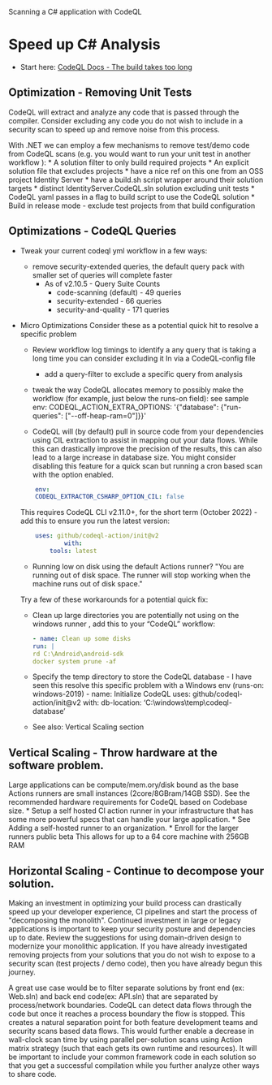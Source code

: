 Scanning a C# application with CodeQL

# Speed up C# Analysis

- Start here: [CodeQL Docs -  The build takes too long](https://docs.github.com/en/enterprise-cloud@latest/code-security/code-scanning/automatically-scanning-your-code-for-vulnerabilities-and-errors/troubleshooting-the-codeql-workflow#the-build-takes-too-long)


## Optimization - Removing Unit Tests
CodeQL will extract and analyze any code that is passed through the compiler.  Consider excluding any code you do not wish to include in a security scan to speed up and remove noise from this process.

With .NET we can employ a few mechanisms to remove test/demo code from CodeQL scans (e.g. you would want to run your unit test in another workflow ):
	* A solution filter to only build required projects
	* An explicit solution file that excludes projects
	* have a nice ref on this one from an OSS project Identity Server
		* have a build.sh script wrapper around their solution targets
		* distinct IdentityServer.CodeQL.sln solution excluding unit tests
		* CodeQL yaml passes in a flag to build script to use the CodeQL solution
	* Build in release mode - exclude test projects from that build configuration
	


## Optimizations - CodeQL Queries
* Tweak your current codeql yml workflow in a few ways: 
	* remove security-extended queries, the default query pack with smaller set of queries will complete faster
		* As of v2.10.5 - Query Suite Counts
			* code-scanning (default) - 49 queries
			* security-extended - 66 queries
			* security-and-quality - 171 queries

* Micro Optimizations
Consider these as a potential quick hit to resolve a specific problem

	* Review workflow log timings to identify a any query that is taking a long time you can consider excluding it In via a CodeQL-config file 
		*  add a query-filter to exclude a specific query from analysis
			
	* tweak the way CodeQL allocates memory to possibly make the workflow (for example, just below the runs-on field): see sample
env:
	CODEQL_ACTION_EXTRA_OPTIONS: '{"database": {"run-queries": ["--off-heap-ram=0"]}}'
	
	* CodeQL will (by default) pull in source code from your dependencies using CIL extraction to assist in mapping out your data flows. While this can drastically improve the precision of the results, this can also lead to a large increase in database size.  You might consider disabling this feature for a quick scan but running a cron based scan with the option enabled.
	```yml  
		env:
		CODEQL_EXTRACTOR_CSHARP_OPTION_CIL: false
	```
	This requires CodeQL CLI v2.11.0+, for the short term (October 2022) - add this to ensure you run the latest version:
	```yml
		uses: github/codeql-action/init@v2
				with:
			tools: latest
	```	
		     
	
	* Running low on disk using the default Actions runner? "You are running out of disk space.  The runner will stop working when the machine runs out of disk space."
	
	Try a few of these workarounds for a potential quick fix:
			
	* Clean up large directories you are potentially not using on the windows runner , add this to your “CodeQL” workflow:
		```yml			
		- name: Clean up some disks
		run: |
		rd C:\Android\android-sdk
		docker system prune -af
		```

	* Specify the temp directory to store the CodeQL database - I have seen this resolve this specific problem with a Windows env (runs-on: windows-2019)
					  - name: Initialize CodeQL
					   uses: github/codeql-action/init@v2
					   with:
					    db-location: ‘C:\windows\temp\codeql-database’
			
	* See also: Vertical Scaling section


## Vertical Scaling - Throw hardware at the software problem.  

Large applications can be compute/mem.ory/disk bound as the base Actions runners are small instances (2core/8GBram/14GB SSD).  See the recommended hardware requirements for CodeQL based on Codebase size.
	*  Setup a self hosted CI action runner in your infrastructure that has some more powerful specs that can handle your large application. 
		* See Adding a self-hosted runner to an organization.
	* Enroll for the larger runners public beta 
		This allows for up to a 64 core machine with 256GB RAM
		
## Horizontal Scaling - Continue to decompose your solution.  

Making an investment in optimizing your build process can drastically speed up your developer experience, CI pipelines and start the process of "decomposing the monolith".  Continued investment in large or legacy applications is important to keep your security posture and dependencies up to date. Review the suggestions for using domain-driven design to modernize your monolithic application.    If you have already investigated removing projects from your solutions that you do not wish to expose to a security scan (test projects / demo code), then you have already begun this journey.

A great use case would be to filter separate solutions by front end (ex: Web.sln) and back end code(ex: API.sln) that are separated by process/network boundaries.  CodeQL can detect data flows through the code but once it reaches a process boundary the flow is stopped.  This creates a natural separation point for both feature development teams and security scans based data flows.  This would further enable a decrease in wall-clock scan time by using parallel per-solution scans using Action matrix strategy (such that each gets its own runtime and resources).  It will be important to include your common framework code in each solution so that you get a successful compilation while you further analyze other ways to share code.  
